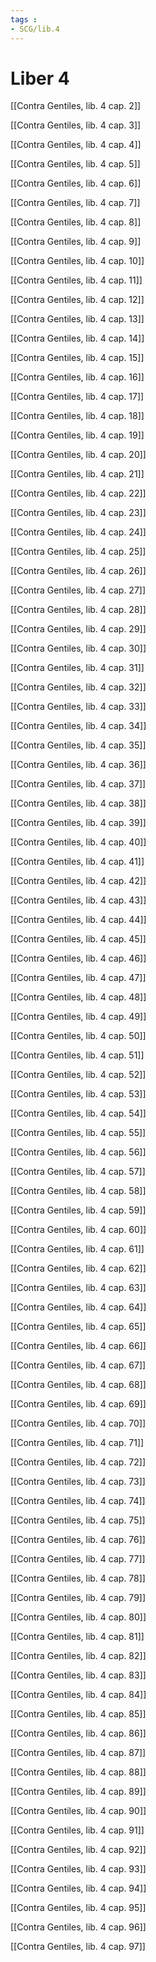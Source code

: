 ```yaml
---
tags : 
- SCG/lib.4
---
```


# Liber 4

[[Contra Gentiles, lib. 4 cap. 2]]

[[Contra Gentiles, lib. 4 cap. 3]]

[[Contra Gentiles, lib. 4 cap. 4]]

[[Contra Gentiles, lib. 4 cap. 5]]

[[Contra Gentiles, lib. 4 cap. 6]]

[[Contra Gentiles, lib. 4 cap. 7]]

[[Contra Gentiles, lib. 4 cap. 8]]

[[Contra Gentiles, lib. 4 cap. 9]]

[[Contra Gentiles, lib. 4 cap. 10]]

[[Contra Gentiles, lib. 4 cap. 11]]

[[Contra Gentiles, lib. 4 cap. 12]]

[[Contra Gentiles, lib. 4 cap. 13]]

[[Contra Gentiles, lib. 4 cap. 14]]

[[Contra Gentiles, lib. 4 cap. 15]]

[[Contra Gentiles, lib. 4 cap. 16]]

[[Contra Gentiles, lib. 4 cap. 17]]

[[Contra Gentiles, lib. 4 cap. 18]]

[[Contra Gentiles, lib. 4 cap. 19]]

[[Contra Gentiles, lib. 4 cap. 20]]

[[Contra Gentiles, lib. 4 cap. 21]]

[[Contra Gentiles, lib. 4 cap. 22]]

[[Contra Gentiles, lib. 4 cap. 23]]

[[Contra Gentiles, lib. 4 cap. 24]]

[[Contra Gentiles, lib. 4 cap. 25]]

[[Contra Gentiles, lib. 4 cap. 26]]

[[Contra Gentiles, lib. 4 cap. 27]]

[[Contra Gentiles, lib. 4 cap. 28]]

[[Contra Gentiles, lib. 4 cap. 29]]

[[Contra Gentiles, lib. 4 cap. 30]]

[[Contra Gentiles, lib. 4 cap. 31]]

[[Contra Gentiles, lib. 4 cap. 32]]

[[Contra Gentiles, lib. 4 cap. 33]]

[[Contra Gentiles, lib. 4 cap. 34]]

[[Contra Gentiles, lib. 4 cap. 35]]

[[Contra Gentiles, lib. 4 cap. 36]]

[[Contra Gentiles, lib. 4 cap. 37]]

[[Contra Gentiles, lib. 4 cap. 38]]

[[Contra Gentiles, lib. 4 cap. 39]]

[[Contra Gentiles, lib. 4 cap. 40]]

[[Contra Gentiles, lib. 4 cap. 41]]

[[Contra Gentiles, lib. 4 cap. 42]]

[[Contra Gentiles, lib. 4 cap. 43]]

[[Contra Gentiles, lib. 4 cap. 44]]

[[Contra Gentiles, lib. 4 cap. 45]]

[[Contra Gentiles, lib. 4 cap. 46]]

[[Contra Gentiles, lib. 4 cap. 47]]

[[Contra Gentiles, lib. 4 cap. 48]]

[[Contra Gentiles, lib. 4 cap. 49]]

[[Contra Gentiles, lib. 4 cap. 50]]

[[Contra Gentiles, lib. 4 cap. 51]]

[[Contra Gentiles, lib. 4 cap. 52]]

[[Contra Gentiles, lib. 4 cap. 53]]

[[Contra Gentiles, lib. 4 cap. 54]]

[[Contra Gentiles, lib. 4 cap. 55]]

[[Contra Gentiles, lib. 4 cap. 56]]

[[Contra Gentiles, lib. 4 cap. 57]]

[[Contra Gentiles, lib. 4 cap. 58]]

[[Contra Gentiles, lib. 4 cap. 59]]

[[Contra Gentiles, lib. 4 cap. 60]]

[[Contra Gentiles, lib. 4 cap. 61]]

[[Contra Gentiles, lib. 4 cap. 62]]

[[Contra Gentiles, lib. 4 cap. 63]]

[[Contra Gentiles, lib. 4 cap. 64]]

[[Contra Gentiles, lib. 4 cap. 65]]

[[Contra Gentiles, lib. 4 cap. 66]]

[[Contra Gentiles, lib. 4 cap. 67]]

[[Contra Gentiles, lib. 4 cap. 68]]

[[Contra Gentiles, lib. 4 cap. 69]]

[[Contra Gentiles, lib. 4 cap. 70]]

[[Contra Gentiles, lib. 4 cap. 71]]

[[Contra Gentiles, lib. 4 cap. 72]]

[[Contra Gentiles, lib. 4 cap. 73]]

[[Contra Gentiles, lib. 4 cap. 74]]

[[Contra Gentiles, lib. 4 cap. 75]]

[[Contra Gentiles, lib. 4 cap. 76]]

[[Contra Gentiles, lib. 4 cap. 77]]

[[Contra Gentiles, lib. 4 cap. 78]]

[[Contra Gentiles, lib. 4 cap. 79]]

[[Contra Gentiles, lib. 4 cap. 80]]

[[Contra Gentiles, lib. 4 cap. 81]]

[[Contra Gentiles, lib. 4 cap. 82]]

[[Contra Gentiles, lib. 4 cap. 83]]

[[Contra Gentiles, lib. 4 cap. 84]]

[[Contra Gentiles, lib. 4 cap. 85]]

[[Contra Gentiles, lib. 4 cap. 86]]

[[Contra Gentiles, lib. 4 cap. 87]]

[[Contra Gentiles, lib. 4 cap. 88]]

[[Contra Gentiles, lib. 4 cap. 89]]

[[Contra Gentiles, lib. 4 cap. 90]]

[[Contra Gentiles, lib. 4 cap. 91]]

[[Contra Gentiles, lib. 4 cap. 92]]

[[Contra Gentiles, lib. 4 cap. 93]]

[[Contra Gentiles, lib. 4 cap. 94]]

[[Contra Gentiles, lib. 4 cap. 95]]

[[Contra Gentiles, lib. 4 cap. 96]]

[[Contra Gentiles, lib. 4 cap. 97]]

